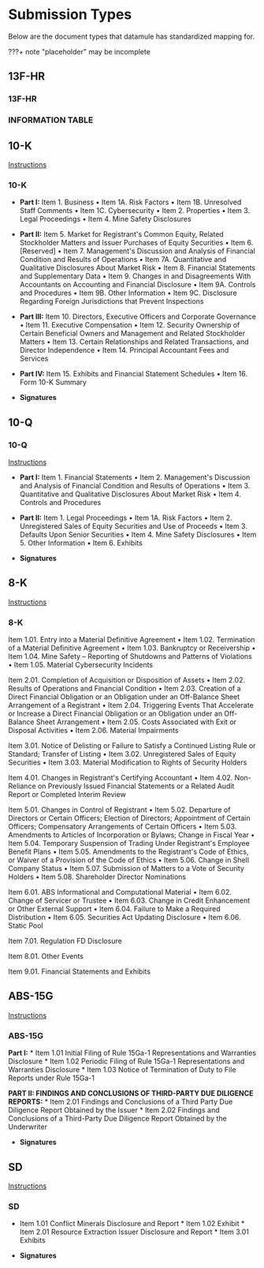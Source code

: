 # Submission Types

Below are the document types that datamule has standardized mapping for. 

???+ note "placeholder"
    may be incomplete

## 13F-HR

### 13F-HR

### INFORMATION TABLE

## 10-K
[Instructions](https://www.sec.gov/files/form10-k.pdf)


### 10-K
* **Part I:** Item 1. Business • Item 1A. Risk Factors • Item 1B. Unresolved Staff Comments • Item 1C. Cybersecurity • Item 2. Properties • Item 3. Legal Proceedings • Item 4. Mine Safety Disclosures

* **Part II:** Item 5. Market for Registrant's Common Equity, Related Stockholder Matters and Issuer Purchases of Equity Securities • Item 6. [Reserved] • Item 7. Management's Discussion and Analysis of Financial Condition and Results of Operations • Item 7A. Quantitative and Qualitative Disclosures About Market Risk • Item 8. Financial Statements and Supplementary Data • Item 9. Changes in and Disagreements With Accountants on Accounting and Financial Disclosure • Item 9A. Controls and Procedures • Item 9B. Other Information • Item 9C. Disclosure Regarding Foreign Jurisdictions that Prevent Inspections

* **Part III:** Item 10. Directors, Executive Officers and Corporate Governance • Item 11. Executive Compensation • Item 12. Security Ownership of Certain Beneficial Owners and Management and Related Stockholder Matters • Item 13. Certain Relationships and Related Transactions, and Director Independence • Item 14. Principal Accountant Fees and Services

* **Part IV:** Item 15. Exhibits and Financial Statement Schedules • Item 16. Form 10-K Summary

* **Signatures**

## 10-Q

### 10-Q
[Instructions](https://www.sec.gov/files/form10-q.pdf)

* **Part I:** Item 1. Financial Statements • Item 2. Management's Discussion and Analysis of Financial Condition and Results of Operations • Item 3. Quantitative and Qualitative Disclosures About Market Risk • Item 4. Controls and Procedures

* **Part II:** Item 1. Legal Proceedings • Item 1A. Risk Factors • Item 2. Unregistered Sales of Equity Securities and Use of Proceeds • Item 3. Defaults Upon Senior Securities • Item 4. Mine Safety Disclosures • Item 5. Other Information • Item 6. Exhibits

* **Signatures**

## 8-K
[Instructions](https://www.sec.gov/files/form8-k.pdf)

### 8-K
Item 1.01. Entry into a Material Definitive Agreement • Item 1.02. Termination of a Material Definitive Agreement • Item 1.03. Bankruptcy or Receivership • Item 1.04. Mine Safety – Reporting of Shutdowns and Patterns of Violations • Item 1.05. Material Cybersecurity Incidents

Item 2.01. Completion of Acquisition or Disposition of Assets • Item 2.02. Results of Operations and Financial Condition • Item 2.03. Creation of a Direct Financial Obligation or an Obligation under an Off-Balance Sheet Arrangement of a Registrant • Item 2.04. Triggering Events That Accelerate or Increase a Direct Financial Obligation or an Obligation under an Off-Balance Sheet Arrangement • Item 2.05. Costs Associated with Exit or Disposal Activities • Item 2.06. Material Impairments

Item 3.01. Notice of Delisting or Failure to Satisfy a Continued Listing Rule or Standard; Transfer of Listing • Item 3.02. Unregistered Sales of Equity Securities • Item 3.03. Material Modification to Rights of Security Holders

Item 4.01. Changes in Registrant's Certifying Accountant • Item 4.02. Non-Reliance on Previously Issued Financial Statements or a Related Audit Report or Completed Interim Review

Item 5.01. Changes in Control of Registrant • Item 5.02. Departure of Directors or Certain Officers; Election of Directors; Appointment of Certain Officers; Compensatory Arrangements of Certain Officers • Item 5.03. Amendments to Articles of Incorporation or Bylaws; Change in Fiscal Year • Item 5.04. Temporary Suspension of Trading Under Registrant's Employee Benefit Plans • Item 5.05. Amendments to the Registrant's Code of Ethics, or Waiver of a Provision of the Code of Ethics • Item 5.06. Change in Shell Company Status • Item 5.07. Submission of Matters to a Vote of Security Holders • Item 5.08. Shareholder Director Nominations

Item 6.01. ABS Informational and Computational Material • Item 6.02. Change of Servicer or Trustee • Item 6.03. Change in Credit Enhancement or Other External Support • Item 6.04. Failure to Make a Required Distribution • Item 6.05. Securities Act Updating Disclosure • Item 6.06. Static Pool

Item 7.01. Regulation FD Disclosure

Item 8.01. Other Events

Item 9.01. Financial Statements and Exhibits

## ABS-15G
[Instructions](https://www.sec.gov/files/formabs-15g.pdf)

### ABS-15G

**Part I:** * Item 1.01 Initial Filing of Rule 15Ga-1 Representations and Warranties Disclosure * Item 1.02 Periodic Filing of Rule 15Ga-1 Representations and Warranties Disclosure * Item 1.03 Notice of Termination of Duty to File Reports under Rule 15Ga-1 

**PART II: FINDINGS AND CONCLUSIONS OF THIRD-PARTY DUE DILIGENCE REPORTS:** * Item 2.01 Findings and Conclusions of a Third Party Due Diligence Report Obtained by the Issuer * Item 2.02 Findings and Conclusions of a Third-Party Due Diligence Report Obtained by the Underwriter 

* **Signatures**

## SD
[Instructions](https://www.sec.gov/files/formsd.pdf)

### SD

* Item 1.01 Conflict Minerals Disclosure and Report * Item 1.02 Exhibit * Item 2.01 Resource Extraction Issuer Disclosure and Report * Item 3.01 Exhibits

* **Signatures**